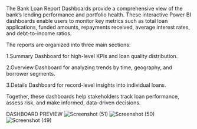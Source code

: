 The Bank Loan Report Dashboards provide a comprehensive view of the bank’s lending performance and portfolio health. These interactive Power BI dashboards enable users to monitor key metrics such as total loan applications, funded amounts, repayments received, average interest rates, and debt-to-income ratios.

The reports are organized into three main sections:

1.Summary Dashboard for high-level KPIs and loan quality distribution.

2.Overview Dashboard for analyzing trends by time, geography, and borrower segments.

3.Details Dashboard for record-level insights into individual loans.

Together, these dashboards help stakeholders track loan performance, assess risk, and make informed, data-driven decisions.

DASHBOARD PREVIEW
![Screenshot (51)](https://github.com/user-attachments/assets/91656be9-8983-48c0-abba-2957cc8a3b45)
![Screenshot (50)](https://github.com/user-attachments/assets/6a08f894-5826-480a-bddb-dc1cf89902f0)
![Screenshot (49)](https://github.com/user-attachments/assets/b221aab7-34ab-4dbe-ab3a-5b90b82a7578)
